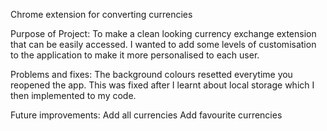 Chrome extension for converting currencies

Purpose of Project: To make a clean looking currency exchange extension that can be easily accessed. I wanted to add some levels of customisation to the application to make it more personalised to each user.

Problems and fixes: The background colours resetted everytime you reopened the app. This was fixed after I learnt about local storage which I then implemented to my code.

Future improvements: Add all currencies Add favourite currencies
